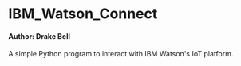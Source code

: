 # IBM_Watson_Connect
#### Author: Drake Bell
A simple Python program to interact with IBM Watson's IoT platform. 
